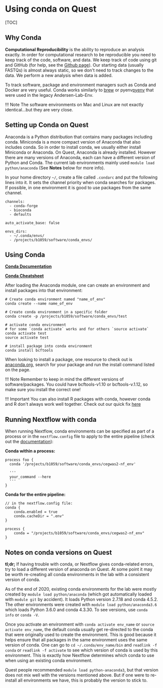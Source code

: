 # Using conda on Quest

[TOC]

## Why Conda

__Computational Reproducibility__ is the ability to reproduce an analysis exactly. In order for computational research to be reproducible you need to keep track of the code, software, and data. We keep track of code using git and GitHub (for help, see the [Github page](github.md)). Our starting data (usually FASTQs) is almost always static, so we don't need to track changes to the data. We perform a new analysis when data is added.

To track software, package and environment managers such as Conda and Docker are very useful. Conda works similarly to [brew](https://brew.sh/) or pyenv[pyenv](https://github.com/pyenv/pyenv) that were used in the legacy Andersen-Lab-Env. 

!!! Note
	The software environments on Mac and Linux are not exactly identical...but they are very close.


## Setting up Conda on Quest

Anaconda is a Python distribution that contains many packages including conda. Miniconda is a more compact version of Anaconda that also includes conda. So in order to install conda, we usually either install Miniconda or Anaconda. On Quest, Anaconda is already installed. However there are many versions of Anaconda, each can have a different version of Python and Conda. The current lab environments mainly used `module load python/anaconda` (See **Notes** below for more info).

In your home directory `~/`, create a file called `.condarc` and put the following lines into it. It sets the channel priority when conda searches for packages. If possible, in one environment it is good to use packages from the same channel. 

```
channels:
  - conda-forge
  - bioconda
  - defaults
  
auto_activate_base: false

envs_dirs:
  - ~/.conda/envs/
  - /projects/b1059/software/conda_envs/
```

## Using Conda

__[Conda Documentation](https://docs.conda.io/projects/conda/en/latest/user-guide/index.html)__

__[Conda Cheatsheet](https://docs.conda.io/projects/conda/en/4.6.0/_downloads/52a95608c49671267e40c689e0bc00ca/conda-cheatsheet.pdf)__

After loading the Anaconda module, one can create an environment and install packages into that environment:

```
# Create conda environment named "name_of_env"
conda create --name name_of_env

# Create conda environment in a specific folder
conda create -p /projects/b1059/software/conda_envs/test

# activate conda environment
# for some `conda activate` works and for others `source activate`
conda activate test
source activate test

# install package into conda environment
conda install bcftools
```

When looking to install a package, one resource to check out is [anaconda.org](https://anaconda.org), search for your package and run the install command listed on the page.

!!! Note
	Remember to keep in mind the different versions of software/packages. You could have bcftools-v1.10 or bcftools-v.1.12, so make sure you install the correct one!

!!! Important
	You can also install R packages with conda, however conda and R don't always work well together. Check out our quick fix [here](r.md)

## Running Nextflow with conda

When running Nextflow, conda environments can be specified as part of a process or in the `nextflow.config` file to apply to the entire pipeline (check out the [documentation](https://www.nextflow.io/docs/latest/conda.html)):

**Conda within a process:**

```
process foo {
  conda '/projects/b1059/software/conda_envs/cegwas2-nf_env'

  '''
  your_command --here
  '''
}
```

**Conda for the entire pipeline:**

```
// in the nextflow.config file:
conda { 
    conda.enabled = true 
    conda.cacheDir = ".env"  
}

process {
    conda = "/projects/b1059/software/conda_envs/cegwas2-nf_env"
}
```

## Notes on conda versions on Quest

__tl;dr;__ If having trouble with conda, or Nextflow gives conda-related errors, try to load a different version of anaconda on Quest. At some point it may be worth re-creating all conda environments in the lab with a consistent version of conda. 

As of the end of 2020, existing conda environments for the lab were mostly created by `module load python/anaconda` (which got automatically loaded with `module git` by accident). It loads Python version 2.7.18 and conda 4.5.2. The other environments were created with `module load python/anaconda3.6` which loads Python 3.6.0 and conda 4.3.30. To see versions, use `conda info` or `conda -V`.

Once you activate an environment with `conda activate env_name` or `source activate env_name`, the default conda usually get re-directed to the conda that were originally used to create the environment. This is good because it helps ensure that all packages in the same environment uses the same version of conda. One can go to `cd ~/.conda/env_name/bin` and `readlink -f conda` or `readlink -f activate` to see which version of conda is used by this environment. This is exactly how Nextflow determines which conda to use when using an existing conda environment. 

Quest people recommended `module load python-anaconda3`, but that version does not mix well with the versions mentioned above. But if one were to re-install all environments we have, this is probably the version to stick to. 

